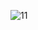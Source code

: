 ![11](https://user-images.githubusercontent.com/55804190/146647016-ecde719a-5b1f-4e31-b009-2950e3da2c45.png)
